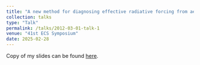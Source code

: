 ```yaml
---
title: "A new method for diagnosing effective radiative forcing from aerosol-cloud interactions in global climate models"
collection: talks
type: "Talk"
permalink: /talks/2012-03-01-talk-1
venue: "41st ECS Symposium"
date: 2025-02-28
---
```


Copy of my slides can be found [here](../../files/41st-ecs-symposium-duran-feb-2025.pdf).
